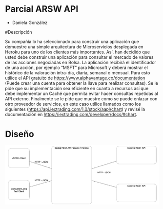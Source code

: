 # Parcial ARSW API

- Daniela González

#Descripción

Su compañía lo ha seleccionado para construir una aplicación que demuestre una simple arquitectura de Microservicios desplegada en Heroku para uno de los clientes más importantes.
Así, han decidido que usted debe construir una aplicación para consultar el mercado de valores de las acciones negociadas en Bolsa.  La aplicación recibirá el identificador de una acción, por ejemplo “MSFT” para Microsoft  y deberá mostrar el histórico de la valoración intra-día, diaria, semanal o mensual. Para esto utilice el API gratuito de https://www.alphavantage.co/documentation (Puede crear una cuenta para obtener la llave para realizar consultas). Se le pide que su implementación sea eficiente en cuanto a recursos así que debe implementar un Caché que permita evitar hacer consultas repetidas al API externo. Finalmente se le pide que muestre como se puede enlazar con otro proveedor de servicios, en este caso utilice llamados como los siguientes (https://api.iextrading.com/1.0/stock/aapl/chart) y revisé la documentación en https://iextrading.com/developer/docs/#chart.

# Diseño
![](diseño.png)
